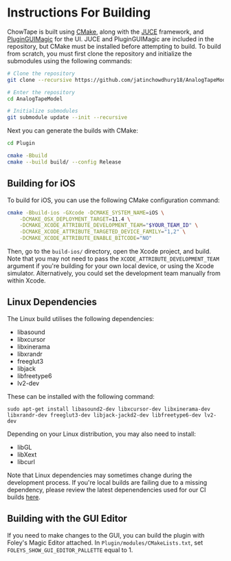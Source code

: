 # Instructions For Building
ChowTape is built using [CMake](https://cmake.org),
along with the [JUCE](https://github.com/juce-framework/JUCE) 
framework, and [PluginGUIMagic](https://github.com/ffAudio/PluginGUIMagic)
for the UI. JUCE and PluginGUIMagic are included in
the repository, but CMake must be installed before
attempting to build. To build from scratch, you must
first clone the repository and initialize the submodules 
using the following commands:

```bash
# Clone the repository
git clone --recursive https://github.com/jatinchowdhury18/AnalogTapeModel.git

# Enter the repository
cd AnalogTapeModel

# Initialize submodules
git submodule update --init --recursive
```

Next you can generate the builds with CMake:

```bash
cd Plugin

cmake -Bbuild
cmake --build build/ --config Release
```

## Building for iOS

To build for iOS, you can use the following CMake configuration command:
```bash
cmake -Bbuild-ios -GXcode -DCMAKE_SYSTEM_NAME=iOS \
    -DCMAKE_OSX_DEPLOYMENT_TARGET=11.4 \
    -DCMAKE_XCODE_ATTRIBUTE_DEVELOPMENT_TEAM="$YOUR_TEAM_ID" \
    -DCMAKE_XCODE_ATTRIBUTE_TARGETED_DEVICE_FAMILY="1,2" \
    -DCMAKE_XCODE_ATTRIBUTE_ENABLE_BITCODE="NO"
```
Then, go to the `build-ios/` directory, open the Xcode 
project, and build. Note that you may not need to pass
the  `XCODE_ATTRIBUTE_DEVELOPMENT_TEAM` argument if
you're  building for your own local device, or using
the Xcode simulator. Alternatively, you could set the 
development team manually from within Xcode.

## Linux Dependencies
The Linux build utilises the following dependencies:
- libasound
- libxcursor
- libxinerama
- libxrandr
- freeglut3
- libjack
- libfreetype6
- lv2-dev

These can be installed with the following command:
```
sudo apt-get install libasound2-dev libxcursor-dev libxinerama-dev libxrandr-dev freeglut3-dev libjack-jackd2-dev libfreetype6-dev lv2-dev
```
Depending on your Linux distribution, you may also need to install:
- libGL
- libXext
- libcurl

Note that Linux dependencies may sometimes change during
the development process. If you're local builds are failing
due to a missing dependency, please review the latest
depenendencies used for our CI builds [here](https://github.com/jatinchowdhury18/AnalogTapeModel/blob/master/.github/workflows/cmake.yml#L32).

## Building with the GUI Editor
If you need to make changes to the GUI, you can build
the plugin with Foley's Magic Editor attached. In
`Plugin/modules/CMakeLists.txt`, set 
`FOLEYS_SHOW_GUI_EDITOR_PALLETTE` equal to 1.
